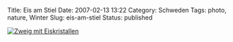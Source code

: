 Title: Eis am Stiel
Date: 2007-02-13 13:22
Category: Schweden
Tags: photo, nature, Winter
Slug: eis-am-stiel
Status: published

[![Zweig mit
Eiskristallen](/pic/ispinne_s.jpg "Zweig mit Eiskristallen")](/pic/ispinne_l.jpg)

